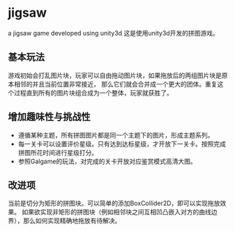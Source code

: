 # jigsaw
a jigsaw game developed using unity3d
这是使用unity3d开发的拼图游戏。
## 基本玩法
游戏初始会打乱图片块，玩家可以自由拖动图片块，如果拖放后的两组图片块是原本相邻的并且当前位置非常接近，
那么它们就会合并成一个更大的团体。重复这个过程直到所有的图片块组合成为一个整体，玩家就获胜了。
## 增加趣味性与挑战性
- 遵循某种主题，所有拼图图片都是同一个主题下的图片，形成主题系列。
- 每一关卡可以设置评价星级。只有达到达标星级，才开放下一关卡。按照完成拼图所花时间进行星级打分。
- 参照Galgame的玩法，对完成的关卡开放对应鉴赏模式高清大图。

## 改进项
当前是切分为矩形的拼图块。可以简单的添加BoxCollider2D，即可以实现拖放效果。
如果欲实现非矩形的拼图块（例如相邻块之间互相凹凸嵌入对方的曲线边界），那么如何实现精确地拖放有待解决。
